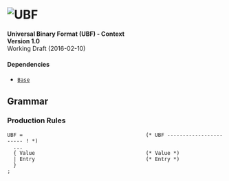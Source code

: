 # ![UBF][ubf-img]

[ubf-img]: http://static.ubfspec.org/img/ubf.svg

**Universal Binary Format (UBF) - Context**  
**Version 1.0**  
Working Draft (2016-02-10)

#### Dependencies
- [`Base`](./Base.md)

## Grammar

### Production Rules

```ebnf
UBF =                                        (* UBF ----------------------- ! *)
  ...
  { Value                                    (* Value *)
  | Entry                                    (* Entry *)
  }
;
```
